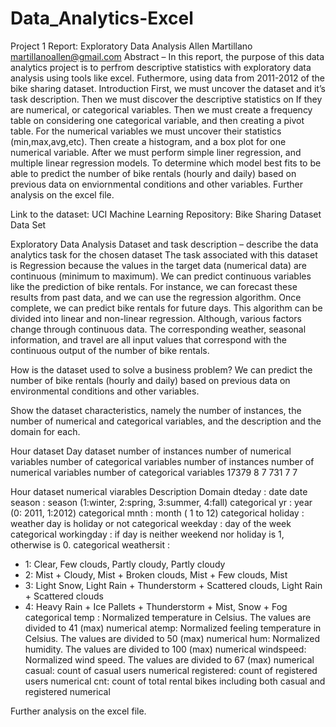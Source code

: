 # Data_Analytics-Excel

Project 1 Report:
Exploratory Data Analysis
Allen Martillano
martillanoallen@gmail.com
Abstract – In this report, the purpose of this data analytics project is to perfrom descriptive statistics with exploratory data analysis using tools like excel. Futhermore, using data from 2011-2012 of the bike sharing dataset. 
Introduction 
First, we must uncover the dataset and it’s task description. Then we must discover the descriptive statistics on If they are numerical, or categorical variables. Then we must create a frequency table on considering one categorical variable, and then creating a pivot table. For the numerical variables we must uncover their statistics (min,max,avg,etc). Then create a histogram, and a box plot for one numerical variable. After we must perform simple liner regression, and multiple linear regression models. To determine which model best fits to be able to predict the number of bike rentals (hourly and daily) based on previous data on enviornmental conditions and other variables. Further analysis on the excel file.

Link to the dataset: UCI Machine Learning Repository: Bike Sharing Dataset Data Set

Exploratory Data Analysis
Dataset and task description – describe the data analytics task for the chosen dataset
The task associated with this dataset is Regression because the values in the target data (numerical data) are continuous (minimum to maximum).
We can predict continuous variables like the prediction of bike rentals. For instance, we can forecast these results from past data, and we can use the regression algorithm. Once complete, we can predict bike rentals for future days. This algorithm can be divided into linear and non-linear regression.  Although, various factors change through continuous data. The corresponding weather, seasonal information, and travel are all input values that correspond with the continuous output of the number of bike rentals.

How is the dataset used to solve a business problem? 
We can predict the number of bike rentals (hourly and daily) based on previous data on environmental conditions and other variables.

Show the dataset characteristics, namely the number of instances, the number of numerical and categorical variables, and the description and the domain for each.


Hour dataset	Day dataset	
number of instances	number of numerical variables	number of categorical variables	number of instances	number of numerical variables	number of categorical variables	
17379	8	7	731	7	7	

Hour dataset numerical viarables
Description	Domain
dteday : date	date
season : season (1:winter, 2:spring, 3:summer, 4:fall)	categorical
yr : year (0: 2011, 1:2012)	categorical
mnth : month ( 1 to 12)	categorical
holiday : weather day is holiday or not	categorical
weekday : day of the week	categorical
workingday : if day is neither weekend nor holiday is 1, otherwise is 0.	categorical
weathersit :
- 1: Clear, Few clouds, Partly cloudy, Partly cloudy
- 2: Mist + Cloudy, Mist + Broken clouds, Mist + Few clouds, Mist
- 3: Light Snow, Light Rain + Thunderstorm + Scattered clouds, Light Rain + Scattered clouds
- 4: Heavy Rain + Ice Pallets + Thunderstorm + Mist, Snow + Fog	categorical
temp : Normalized temperature in Celsius. The values are divided to 41 (max)	numerical
atemp: Normalized feeling temperature in Celsius. The values are divided to 50 (max)	numerical
hum: Normalized humidity. The values are divided to 100 (max)	numerical
windspeed: Normalized wind speed. The values are divided to 67 (max)	numerical
casual: count of casual users	numerical
registered: count of registered users	numerical
cnt: count of total rental bikes including both casual and registered	numerical


Further analysis on the excel file.

